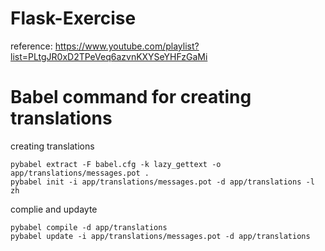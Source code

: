 # Flask-Exercise

reference: https://www.youtube.com/playlist?list=PLtgJR0xD2TPeVeq6azvnKXYSeYHFzGaMi

# Babel command for creating translations

creating translations

```
pybabel extract -F babel.cfg -k lazy_gettext -o app/translations/messages.pot .
pybabel init -i app/translations/messages.pot -d app/translations -l zh
```

complie and updayte

```
pybabel compile -d app/translations
pybabel update -i app/translations/messages.pot -d app/translations

```
